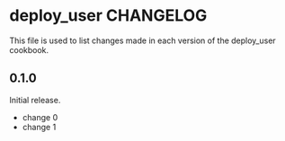 # deploy_user CHANGELOG

This file is used to list changes made in each version of the deploy_user cookbook.

## 0.1.0

Initial release.

- change 0
- change 1
